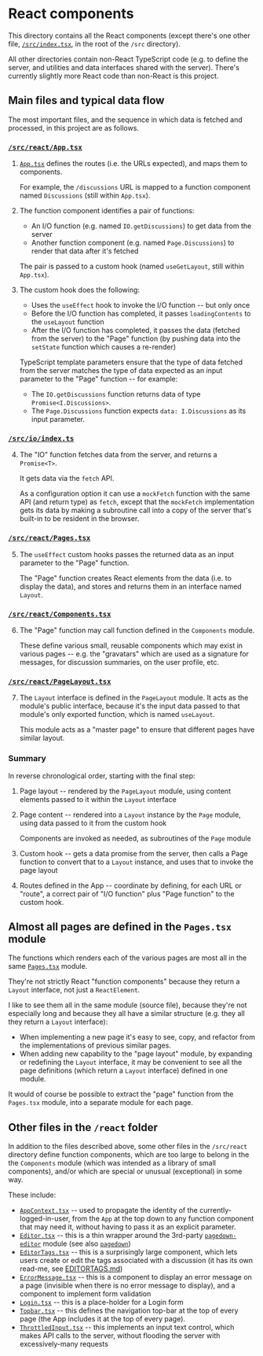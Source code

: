 # React components

This directory contains all the React components
(except there's one other file, [`/src/index.tsx`](../index.tsx), in the root of the `/src` directory).

All other directories contain non-React TypeScript code
(e.g. to define the server, and utilities and data interfaces shared with the server).
There's currently slightly more React code than non-React is this project.

## Main files and typical data flow

The most important files, and the sequence in which data is fetched and processed, in this project are as follows.

### [`/src/react/App.tsx`](./App.tsx)

1. [`App.tsx`](./App.tsx) defines the routes (i.e. the URLs expected), and maps them to components.

   For example, the `/discussions` URL is mapped to a function component named
   `Discussions` (still within `App.tsx`).

2. The function component identifies a pair of functions:

   - An I/O function (e.g. named `IO.getDiscussions`) to get data from the server
   - Another function component (e.g. named `Page.Discussions`) to render that data after it's fetched

   The pair is passed to a custom hook (named `useGetLayout`, still within `App.tsx`).

3. The custom hook does the following:

   - Uses the `useEffect` hook to invoke the I/O function -- but only once
   - Before the I/O function has completed, it passes `loadingContents` to the `useLayout` function
   - After the I/O function has completed, it passes the data (fetched from the server) to the "Page" function
     (by pushing data into the `setState` function which causes a re-render)

   TypeScript template parameters ensure that the type of data fetched from the server matches the type of data
   expected as an input parameter to the "Page" function -- for example:

   - The `IO.getDiscussions` function returns data of type `Promise<I.Discussions>`.
   - The `Page.Discussions` function expects `data: I.Discussions` as its input parameter.

### [`/src/io/index.ts`](../io/index.ts)

4. The "IO" function fetches data from the server, and returns a `Promise<T>`.

   It gets data via the `fetch` API.

   As a configuration option it can use a `mockFetch` function with the same API (and return type) as `fetch`,
   except that the `mockFetch` implementation gets its data by making a subroutine call into a copy of the server
   that's built-in to be resident in the browser.

### [`/src/react/Pages.tsx`](./Pages.tsx)

5. The `useEffect` custom hooks passes the returned data as an input parameter to the "Page" function.

   The "Page" function creates React elements from the data (i.e. to display the data),
   and stores and returns them in an interface named `Layout`.

### [`/src/react/Components.tsx`](./Components.tsx)

6. The "Page" function may call function defined in the `Components` module.

   These define various small, reusable components which may exist in various pages --
   e.g. the "gravatars" which are used as a signature for messages, for discussion summaries, on the user profile, etc.

### [`/src/react/PageLayout.tsx`](./PageLayout.tsx)

7. The `Layout` interface is defined in the `PageLayout` module.
   It acts as the module's public interface, because it's the input data passed to that module's only exported function,
   which is named `useLayout`.

   This module acts as a "master page" to ensure that different pages have similar layout.

### Summary

In reverse chronological order, starting with the final step:

1. Page layout -- rendered by the `PageLayout` module, using content elements passed to it within the `Layout` interface
2. Page content -- rendered into a `Layout` instance by the `Page` module, using data passed to it from the custom hook

   Components are invoked as needed, as subroutines of the `Page` module

3. Custom hook -- gets a data promise from the server, then calls a Page function to convert that to a `Layout`
   instance, and uses that to invoke the page layout
4. Routes defined in the App -- coordinate by defining, for each URL or "route", a correct pair of "I/O function" plus
   "Page function" to the custom hook.

## Almost all pages are defined in the `Pages.tsx` module

The functions which renders each of the various pages are most all in the same [`Pages.tsx`](./Pages.tsx) module.

They're not strictly React "function components" because they return a `Layout` interface, not just a `ReactElement`.

I like to see them all in the same module (source file), because they're not especially long and because they all have
a similar structure (e.g. they all they return a `Layout` interface):

- When implementing a new page it's easy to see, copy, and refactor from the implementations of previous similar pages.
- When adding new capability to the "page layout" module, by expanding or redefining the `Layout` interface, it may be
  convenient to see all the page definitions (which return a `Layout` interface) defined in one module.

It would of course be possible to extract the "page" function from the `Pages.tsx` module,
into a separate module for each page.

## Other files in the `/react` folder

In addition to the files described above, some other files in the `/src/react` directory define function components,
which are too large to belong in the the `Components` module (which was intended as a library of small components),
and/or which are special or unusual (exceptional) in some way.

These include:

- [`AppContext.tsx`](./AppContext.tsx) -- used to propagate the identity of the currently-logged-in-user, from the
  `App` at the top down to any function component that may need it, without having to pass it as an explicit parameter.
- [`Editor.tsx`](./Editor.tsx) -- this is a thin wrapper around the 3rd-party
  [`pagedown-editor`](https://www.npmjs.com/package/pagedown-editor) module
  (see also [`pagedown`](https://github.com/StackExchange/pagedown))
- [`EditorTags.tsx`](./EditorTags.tsx) -- this is a surprisingly large component, which lets users create or edit the
  tags associated with a discussion (it has its own read-me, see [EDITORTAGS.md](./EDITORTAGS.md))
- [`ErrorMessage.tsx`](./ErrorMessage.tsx) -- this is a component to display an error message on a page
  (invisible when there is no error message to display), and a component to implement form validation
- [`Login.tsx`](./Login.tsx) -- this is a place-holder for a Login form
- [`Topbar.tsx`](./Topbar.tsx) -- this defines the navigation top-bar at the top of every page
  (the App includes it at the top of every page).
- [`ThrottledInput.tsx`](./ThrottledInput.tsx) -- this implements an input text control,
  which makes API calls to the server, without flooding the server with excessively-many requests
